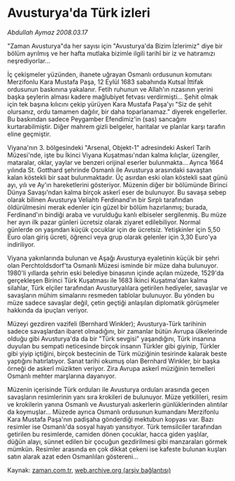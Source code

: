 # Avusturya'da  Türk izleri

*Abdullah Aymaz 2008.03.17*

<tr><td class="metin" colspan="2" style="padding-top: 20px; padding-left: 5px; padding-right: 10px;">"Zaman Avusturya"da her sayısı için "Avusturya'da Bizim İzlerimiz" diye bir bölüm ayrılmış ve her hafta mutlaka bizimle ilgili tarihî bir iz ve hatıramızı neşrediyorlar...</td></tr><tr><td class="metin" colspan="2" style="padding-top: 20px; padding-left: 5px; padding-right: 10px;"><p>İç çekişmeler yüzünden, ihanete uğrayan Osmanlı ordusunun komutanı Merzifonlu Kara Mustafa Paşa, 12 Eylül 1683 sabahında Kutsal İttifak ordusunun baskınına yakalanır. Fetih ruhunun ve Allah'ın rızasının yerini başka şeylerin alması kadere mağlubiyet fetvası verdirmişti... Şehit olmak için tek başına kılıcını çekip yürüyen Kara Mustafa Paşa'yı "Siz de şehit olursanız, ordu tamamen dağılır, bir daha toparlanamaz." diyerek engellerler. Bu baskından sadece Peygamber Efendimiz'in (sas) sancağını kurtarabilmiştir. Diğer mahrem gizli belgeler, haritalar ve planlar karşı tarafın eline geçmiştir. 
<p>Viyana'nın 3. bölgesindeki "Arsenal, Objekt-1" adresindeki Askerî Tarih Müzesi'nde, işte bu İkinci Viyana Kuşatması'ndan kalma kılıçlar, üzengiler, mataralar, oklar, yaylar ve benzeri orijinal eserler bulunmakta... Ayrıca 1664 yılında St. Gotthard şehrinde Osmanlı ile Avusturya arasındaki savaştan kalan köstekli bir saat bulunmaktadır. Üç asırdan eski olan köstekli saat günü ayı, yılı ve Ay'ın hareketlerini gösteriyor. Müzenin diğer bir bölümünde Birinci Dünya Savaşı'ndan kalma birçok askerî eser de bulunuyor. Bu savaşa sebep olarak bilinen Avusturya Veliahtı Ferdinand'ın bir Sırplı tarafından öldürülmesini merak edenler için güzel bir bölüm hazırlanmış; burada, Ferdinand'ın bindiği araba ve vurulduğu kanlı elbiseler sergilenmiş. Bu müze her ayın ilk pazar günleri ücretsiz olarak ziyaret edilebiliyor. Normal günlerde on yaşından küçük çocuklar için de ücretsiz. Yetişkinler için 5,50 Euro olan giriş ücreti, öğrenci veya grup olarak gelenler için 3,30 Euro'ya indiriliyor.
<p>Viyana yakınlarında bulunan ve Aşağı Avusturya eyaletinin küçük bir şehri olan Perchtoldsdorf'ta Osmanlı Müzesi isminde bir müze daha bulunuyor. 1980'li yıllarda şehrin eski belediye binasının içinde açılan müzede, 1529'da gerçekleşen Birinci Türk Kuşatması ile 1683 İkinci Kuşatma'dan kalma silahlar, Türk elçiler tarafından Avusturyalılara getirilen hediyeler, savaşlar ve savaşların mühim simalarını resmeden tablolar bulunuyor. Bu yönden bu müze sadece savaşlar değil, çetin geçtiği anlaşılan diplomatik görüşmeler hakkında da ipuçları veriyor.
<p>Müzeyi gezdiren vazifeli (Bernhard Winkler); Avusturya-Türk tarihinin sadece savaşlardan ibaret olmadığını, bir zamanlar bütün Avrupa ülkelerinde olduğu gibi Avusturya'da da bir "Türk sevgisi" yaşandığını, Türk insanına duyulan bu sempati neticesinde birçok insanın Türkler gibi giyinip, Türkler gibi yiyip içtiğini, birçok bestecinin de Türk müziğinin tesirinde kalarak beste yaptığını hatırlatıyor. Sanat tarihi okumuş olan Bernhard Winkler, bir başka örneği de askerî müzikten veriyor. Zira Avrupa askerî müziğinin temelleri Osmanlı mehter marşlarına dayanıyor. 
<p>Müzenin içerisinde Türk orduları ile Avusturya orduları arasında geçen savaşların resimlerinin yanı sıra krokileri de bulunuyor. Müze yetkilileri, resim ve krokilerin yanına Osmanlı ve Avusturyalı askerlerin günlüklerinden alıntılar da koymuşlar... Müzede ayrıca Osmanlı ordusunun kumandanı Merzifonlu Kara Mustafa Paşa'nın padişaha gönderdiği mektubun kopyası var. Bazı resimler ise Osmanlı'da sosyal hayatı yansıtıyor. Türk temsilciler tarafından getirilen bu resimlerde, camiden dönen çocuklar, hacca giden yaşlılar, düğün alayı, sünnet edilen bir çocuğun gezdirilmesi gibi manzaraları görmek mümkün. Resimler arasında en çok dikkat çekeni ise kafeste bulunan kuşları satın alarak azat eden Osmanlıları göstereni...<br/></p></p></p></p></p></td></tr>

Kaynak: [zaman.com.tr](http://zaman.com.tr/yazar.do?yazino=665515), [web.archive.org (arşiv bağlantısı)](http://web.archive.org/web/20080502173818/http://www.zaman.com.tr:80/yazar.do?yazino=665515)
